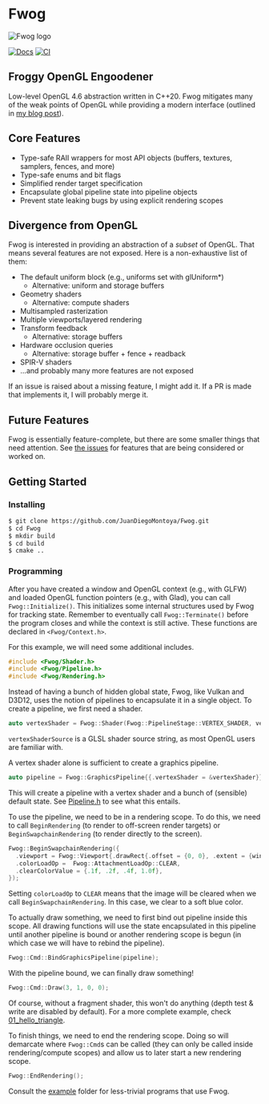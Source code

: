 # Fwog

![Fwog logo](media/logo.png)

[![Docs](https://img.shields.io/readthedocs/fwog?style=for-the-badge)](https://fwog.readthedocs.io) [![CI](https://img.shields.io/github/actions/workflow/status/juandiegomontoya/fwog/cmake.yml?branch=main&style=for-the-badge)](https://github.com/juandiegomontoya/fwog/actions/workflows/cmake.yml)

## Froggy OpenGL Engoodener

Low-level OpenGL 4.6 abstraction written in C++20. Fwog mitigates many of the weak points of OpenGL while providing a modern interface (outlined in [my blog post](https://juandiegomontoya.github.io/modern_opengl.html)).

## Core Features

- Type-safe RAII wrappers for most API objects (buffers, textures, samplers, fences, and more)
- Type-safe enums and bit flags
- Simplified render target specification
- Encapsulate global pipeline state into pipeline objects
- Prevent state leaking bugs by using explicit rendering scopes

## Divergence from OpenGL

Fwog is interested in providing an abstraction of a *subset* of OpenGL. That means several features are not exposed. Here is a non-exhaustive list of them:

- The default uniform block (e.g., uniforms set with glUniform*)
  - Alternative: uniform and storage buffers
- Geometry shaders
  - Alternative: compute shaders
- Multisampled rasterization
- Multiple viewports/layered rendering
- Transform feedback
  - Alternative: storage buffers
- Hardware occlusion queries
  - Alternative: storage buffer + fence + readback
- SPIR-V shaders
- ...and probably many more features are not exposed

If an issue is raised about a missing feature, I might add it. If a PR is made that implements it, I will probably merge it.

## Future Features

Fwog is essentially feature-complete, but there are some smaller things that need attention. See [the issues](https://github.com/JuanDiegoMontoya/Fwog/issues) for features that are being considered or worked on.

## Getting Started

### Installing

```bash
$ git clone https://github.com/JuanDiegoMontoya/Fwog.git
$ cd Fwog
$ mkdir build
$ cd build
$ cmake ..
```

### Programming

After you have created a window and OpenGL context (e.g., with GLFW) and loaded OpenGL function pointers (e.g., with Glad), you can call `Fwog::Initialize()`. This initializes some internal structures used by Fwog for tracking state. Remember to eventually call `Fwog::Terminate()` before the program closes and while the context is still active. These functions are declared in `<Fwog/Context.h>`.


For this example, we will need some additional includes.
```cpp
#include <Fwog/Shader.h>
#include <Fwog/Pipeline.h>
#include <Fwog/Rendering.h>
```

Instead of having a bunch of hidden global state, Fwog, like Vulkan and D3D12, uses the notion of pipelines to encapsulate it in a single object. To create a pipeline, we first need a shader.

```cpp
auto vertexShader = Fwog::Shader(Fwog::PipelineStage::VERTEX_SHADER, vertexShaderSource);
```

`vertexShaderSource` is a GLSL shader source string, as most OpenGL users are familiar with.

A vertex shader alone is sufficient to create a graphics pipeline.

```cpp
auto pipeline = Fwog::GraphicsPipeline{{.vertexShader = &vertexShader}};
```

This will create a pipeline with a vertex shader and a bunch of (sensible) default state. See [Pipeline.h](https://github.com/JuanDiegoMontoya/Fwog/blob/main/include/Fwog/Pipeline.h) to see what this entails.

To use the pipeline, we need to be in a rendering scope. To do this, we need to call `BeginRendering` (to render to off-screen render targets) or `BeginSwapchainRendering` (to render directly to the screen).

```cpp
Fwog::BeginSwapchainRendering({
  .viewport = Fwog::Viewport{.drawRect{.offset = {0, 0}, .extent = {windowWidth, windowHeight}}},
  .colorLoadOp =  Fwog::AttachmentLoadOp::CLEAR,
  .clearColorValue = {.1f, .2f, .4f, 1.0f},
});
```

Setting `colorLoadOp` to `CLEAR` means that the image will be cleared when we call `BeginSwapchainRendering`. In this case, we clear to a soft blue color.

To actually draw something, we need to first bind out pipeline inside this scope. All drawing functions will use the state encapsulated in this pipeline until another pipeline is bound or another rendering scope is begun (in which case we will have to rebind the pipeline).

```cpp
Fwog::Cmd::BindGraphicsPipeline(pipeline);
```

With the pipeline bound, we can finally draw something!

```cpp
Fwog::Cmd::Draw(3, 1, 0, 0);
```

Of course, without a fragment shader, this won't do anything (depth test & write are disabled by default). For a more complete example, check [01_hello_triangle](https://github.com/JuanDiegoMontoya/Fwog/blob/main/example/01_hello_triangle.cpp).

To finish things, we need to end the rendering scope. Doing so will demarcate where `Fwog::Cmd`s can be called (they can only be called inside rendering/compute scopes) and allow us to later start a new rendering scope.

```cpp
Fwog::EndRendering();
```

Consult the [example](https://github.com/JuanDiegoMontoya/Fwog/tree/main/example) folder for less-trivial programs that use Fwog.
